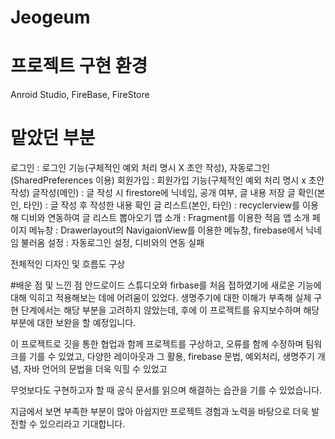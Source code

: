 # Jeogeum
# 프로젝트 구현 환경
 Anroid Studio, FireBase, FireStore
# 맡았던 부분
 로그인 : 로그인 기능(구체적인 예외 처리 명시 X 초안 작성), 자동로그인(SharedPreferences 이용)
 회원가입 : 회원가입 기능(구체적인 예외 처리 명시 x 초안 작성)
 글작성(메인) : 글 작성 시 firestore에 닉네임, 공개 여부, 글 내용 저장
 글 확인(본인, 타인) : 글 작성 후 작성한 내용 확인
 글 리스트(본인, 타인) : recyclerview를 이용해 디비와 연동하여 글 리스트 뽑아오기
 앱 소개 : Fragment를 이용한 적음 앱 소개 페이지
 메뉴창 : Drawerlayout의 NavigaionView를 이용한 메뉴창, firebase에서 닉네임 불러옴
 설정 : 자동로그인 설정, 디비와의 연동 실패
 
 전체적인 디자인 및 흐름도 구상

#배운 점 및 느낀 점
 안드로이드 스튜디오와 firbase를 처음 접하였기에 새로운 기능에 대해 익히고 적용해보는 데에 어려움이 있었다. 
 생명주기에 대한 이해가 부족해 실제 구현 단계에서는 해당 부분을 고려하지 않았는데, 
 후에 이 프로젝트를 유지보수하며 해당 부분에 대한 보완을 할 예정입니다.
 
 이 프로젝트로 깃을 통한 협업과 함께 프로젝트를 구상하고, 오류를 함께 수정하며 팀워크를 기를 수 있었고, 
 다양한 레이아웃과 그 활용, firebase 문법, 예외처리, 
 생명주기 개념, 자바 언어의 문법을 더욱 익힐 수 있었고
 
 무엇보다도 구현하고자 할 때 공식 문서를 읽으며 해결하는 습관을 기를 수 있었습니다.
 
 지금에서 보면 부족한 부분이 많아 아쉽지만 프로젝트 경험과 노력을 바탕으로 더욱 발전할 수 있으리라고 기대합니다.
